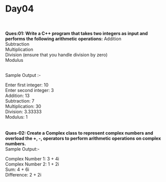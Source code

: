 # Day04
<br>
<br>
<b>Ques:01: Write a C++ program that takes two integers as input and performs the following arithmetic operations:</b>
Addition<br>
Subtraction<br>
Multiplication<br>
Division (ensure that you handle division by zero)<br>
Modulus<br>
<br>

Sample Output :-<br>

Enter first integer: 10<br>
Enter second integer: 3<br>
Addition: 13<br>
Subtraction: 7<br>
Multiplication: 30<br>
Division: 3.33333<br>
Modulus: 1<br>
<br>
<br>
<b>Ques-02: Create a Complex class to represent complex numbers and overload the +, -, operators to perform arithmetic operations on complex numbers.</b>
<br>
Sample Output:-<br>

Complex Number 1: 3 + 4i<br>
Complex Number 2: 1 + 2i<br>
Sum: 4 + 6i<br>
Difference: 2 + 2i<br>
<br>
